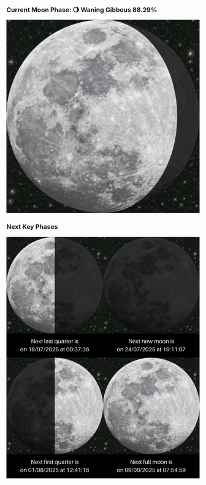 ### Current Moon Phase: 🌖 Waning Gibbous 88.29%
![Moon Phase](moonphase.png)
### Next Key Phases
![Gallery](gallery.png)